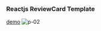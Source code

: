 ### Reactjs ReviewCard Template
[demo](https://snazzy-buttercream-acaa25.netlify.app/)
![p-02](https://user-images.githubusercontent.com/75621881/166115662-b69ef39b-eabe-4af8-bd23-885a22930a5a.png)
